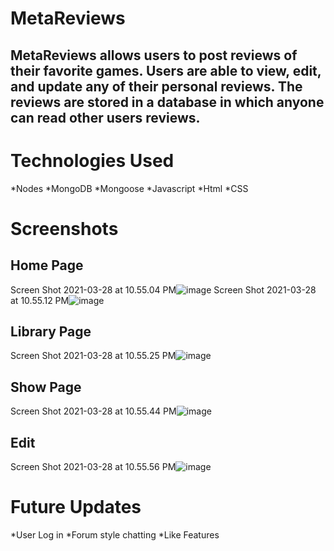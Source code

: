 # MetaReviews

## MetaReviews allows users to post reviews of their favorite games. Users are able to view, edit, and update any of their personal reviews.  The reviews are stored in a database in which anyone can read other users reviews.  

# Technologies Used

*Nodes
*MongoDB
*Mongoose
*Javascript
*Html
*CSS


# Screenshots

## Home Page
Screen Shot 2021-03-28 at 10.55.04 PM![image](https://user-images.githubusercontent.com/78159852/112781472-e5908280-9018-11eb-9509-d093fcfacf4b.png)
Screen Shot 2021-03-28 at 10.55.12 PM![image](https://user-images.githubusercontent.com/78159852/112781511-fb05ac80-9018-11eb-8601-d400e0e9723c.png)

## Library Page
Screen Shot 2021-03-28 at 10.55.25 PM![image](https://user-images.githubusercontent.com/78159852/112781624-386a3a00-9019-11eb-9b71-e951eb000ecc.png)


## Show Page
Screen Shot 2021-03-28 at 10.55.44 PM![image](https://user-images.githubusercontent.com/78159852/112781646-3ef8b180-9019-11eb-8039-552e65784558.png)

## Edit 
Screen Shot 2021-03-28 at 10.55.56 PM![image](https://user-images.githubusercontent.com/78159852/112781660-45872900-9019-11eb-8e1c-0ef3483de0cb.png)




# Future Updates

*User Log in
*Forum style chatting
*Like Features

